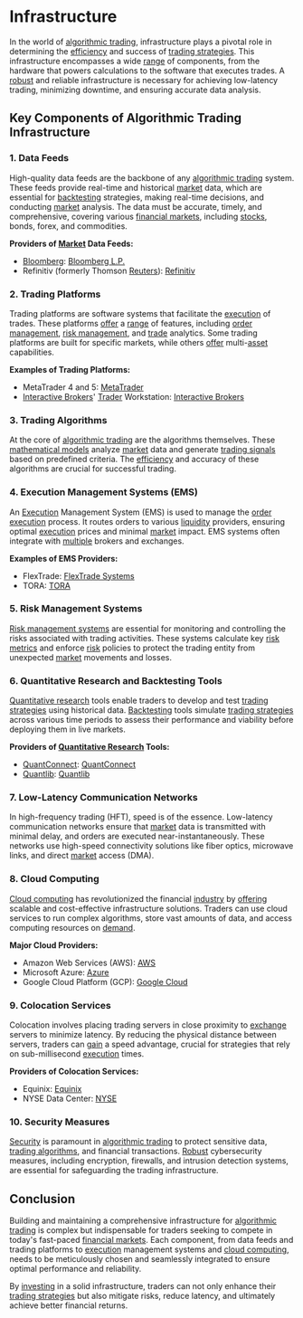 # Infrastructure

In the world of [algorithmic trading](../a/accountability.md), infrastructure plays a pivotal role in determining the [efficiency](../e/efficiency.md) and success of [trading strategies](../t/trading_strategies.md). This infrastructure encompasses a wide [range](../r/range.md) of components, from the hardware that powers calculations to the software that executes trades. A [robust](../r/robust.md) and reliable infrastructure is necessary for achieving low-latency trading, minimizing downtime, and ensuring accurate data analysis.

## Key Components of Algorithmic Trading Infrastructure

### 1. Data Feeds

High-quality data feeds are the backbone of any [algorithmic trading](../a/accountability.md) system. These feeds provide real-time and historical [market](../m/market.md) data, which are essential for [backtesting](../b/backtesting.md) strategies, making real-time decisions, and conducting [market](../m/market.md) analysis. The data must be accurate, timely, and comprehensive, covering various [financial markets](../f/financial_market.md), including [stocks](../s/stock.md), bonds, forex, and commodities.

**Providers of [Market](../m/market.md) Data Feeds:**
- [Bloomberg](../b/bloomberg.md): [Bloomberg L.P.](https://www.bloomberg.com/)
- Refinitiv (formerly Thomson [Reuters](../r/reuters.md)): [Refinitiv](https://www.refinitiv.com/)

### 2. Trading Platforms

Trading platforms are software systems that facilitate the [execution](../e/execution.md) of trades. These platforms [offer](../o/offer.md) a [range](../r/range.md) of features, including [order management](../o/order_management_in_trading.md), [risk management](../r/risk_management.md), and [trade](../t/trade.md) analytics. Some trading platforms are built for specific markets, while others [offer](../o/offer.md) multi-[asset](../a/asset.md) capabilities.

**Examples of Trading Platforms:**
- MetaTrader 4 and 5: [MetaTrader](https://www.metatrader4.com/)
- [Interactive Brokers](../i/interactive_brokers.md)' [Trader](../t/trader.md) Workstation: [Interactive Brokers](https://www.interactivebrokers.com/)

### 3. Trading Algorithms

At the core of [algorithmic trading](../a/accountability.md) are the algorithms themselves. These [mathematical models](../m/mathematical_models_in_trading.md) analyze [market](../m/market.md) data and generate [trading signals](../t/trading_signals.md) based on predefined criteria. The [efficiency](../e/efficiency.md) and accuracy of these algorithms are crucial for successful trading.

### 4. Execution Management Systems (EMS)

An [Execution](../e/execution.md) Management System (EMS) is used to manage the [order](../o/order.md) [execution](../e/execution.md) process. It routes orders to various [liquidity](../l/liquidity.md) providers, ensuring optimal [execution](../e/execution.md) prices and minimal [market](../m/market.md) impact. EMS systems often integrate with [multiple](../m/multiple.md) brokers and exchanges.

**Examples of EMS Providers:**
- FlexTrade: [FlexTrade Systems](https://flextrade.com/)
- TORA: [TORA](https://www.tora.com/)

### 5. Risk Management Systems

[Risk management systems](../r/risk_management_systems.md) are essential for monitoring and controlling the risks associated with trading activities. These systems calculate key [risk metrics](../r/risk_metrics.md) and enforce [risk](../r/risk.md) policies to protect the trading entity from unexpected [market](../m/market.md) movements and losses.

### 6. Quantitative Research and Backtesting Tools

[Quantitative research](../q/quantitative_research.md) tools enable traders to develop and test [trading strategies](../t/trading_strategies.md) using historical data. [Backtesting](../b/backtesting.md) tools simulate [trading strategies](../t/trading_strategies.md) across various time periods to assess their performance and viability before deploying them in live markets.

**Providers of [Quantitative Research](../q/quantitative_research.md) Tools:**
- [QuantConnect](../q/quantconnect.md): [QuantConnect](https://www.quantconnect.com/)
- [Quantlib](../q/quantlib.md): [Quantlib](https://www.quantlib.org/)

### 7. Low-Latency Communication Networks

In high-frequency trading (HFT), speed is of the essence. Low-latency communication networks ensure that [market](../m/market.md) data is transmitted with minimal delay, and orders are executed near-instantaneously. These networks use high-speed connectivity solutions like fiber optics, microwave links, and direct [market](../m/market.md) access (DMA).

### 8. Cloud Computing

[Cloud computing](../c/cloud_computing_in_trading.md) has revolutionized the financial [industry](../i/industry.md) by [offering](../o/offering.md) scalable and cost-effective infrastructure solutions. Traders can use cloud services to run complex algorithms, store vast amounts of data, and access computing resources on [demand](../d/demand.md).

**Major Cloud Providers:**
- Amazon Web Services (AWS): [AWS](https://aws.amazon.com/)
- Microsoft Azure: [Azure](https://azure.microsoft.com/)
- Google Cloud Platform (GCP): [Google Cloud](https://cloud.google.com/)

### 9. Colocation Services

Colocation involves placing trading servers in close proximity to [exchange](../e/exchange.md) servers to minimize latency. By reducing the physical distance between servers, traders can [gain](../g/gain.md) a speed advantage, crucial for strategies that rely on sub-millisecond [execution](../e/execution.md) times.

**Providers of Colocation Services:**
- Equinix: [Equinix](https://www.equinix.com/)
- NYSE Data Center: [NYSE](https://www.nyse.com/data/colocation)

### 10. Security Measures

[Security](../s/security.md) is paramount in [algorithmic trading](../a/accountability.md) to protect sensitive data, [trading algorithms](../t/trading_algorithms.md), and financial transactions. [Robust](../r/robust.md) cybersecurity measures, including encryption, firewalls, and intrusion detection systems, are essential for safeguarding the trading infrastructure.

## Conclusion

Building and maintaining a comprehensive infrastructure for [algorithmic trading](../a/accountability.md) is complex but indispensable for traders seeking to compete in today's fast-paced [financial markets](../f/financial_market.md). Each component, from data feeds and trading platforms to [execution](../e/execution.md) management systems and [cloud computing](../c/cloud_computing_in_trading.md), needs to be meticulously chosen and seamlessly integrated to ensure optimal performance and reliability.

By [investing](../i/investing.md) in a solid infrastructure, traders can not only enhance their [trading strategies](../t/trading_strategies.md) but also mitigate risks, reduce latency, and ultimately achieve better financial returns.